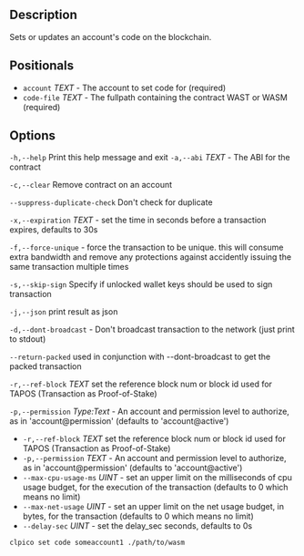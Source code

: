 ## Description
Sets or updates an account's code on the blockchain.

## Positionals

* `account` _TEXT_ - The account to set code for (required)
* `code-file` _TEXT_ - The fullpath containing the contract WAST or WASM (required)

## Options

`-h,--help` Print this help message and exit
`-a,--abi` _TEXT_ - The ABI for the contract

`-c,--clear` Remove contract on an account

`--suppress-duplicate-check`  Don't check for duplicate

`-x,--expiration` _TEXT_ - set the time in seconds before a transaction expires, defaults to 30s

`-f,--force-unique` - force the transaction to be unique. this will consume extra bandwidth and remove any protections against accidently issuing the same transaction multiple times

`-s,--skip-sign` Specify if unlocked wallet keys should be used to sign transaction

`-j,--json` print result as json

`-d,--dont-broadcast` - Don't broadcast transaction to the network (just print to stdout)

`--return-packed` used in conjunction with --dont-broadcast to get the packed transaction

`-r,--ref-block` _TEXT_         set the reference block num or block id used for TAPOS (Transaction as Proof-of-Stake)

`-p,--permission`  _Type:Text_ - An account and permission level to authorize, as in 'account@permission' (defaults to 'account@active')

* `-r,--ref-block` _TEXT_         set the reference block num or block id used for TAPOS (Transaction as Proof-of-Stake)
* `-p,--permission`  _TEXT_ - An account and permission level to authorize, as in 'account@permission' (defaults to 'account@active')
* `--max-cpu-usage-ms` _UINT_ - set an upper limit on the milliseconds of cpu usage budget, for the execution of the transaction (defaults to 0 which means no limit)
* `--max-net-usage` _UINT_ - set an upper limit on the net usage budget, in bytes, for the transaction (defaults to 0 which means no limit)
* `--delay-sec` _UINT_ - set the delay_sec seconds, defaults to 0s

```sh
clpico set code someaccount1 ./path/to/wasm
```
